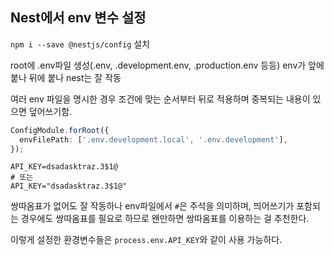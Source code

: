 ## Nest에서 env 변수 설정
`npm i --save @nestjs/config` 설치

root에 .env파일 생성(.env, .development.env, .production.env 등등)
env가 앞에 붙나 뒤에 붙나 nest는 잘 작동

여러 env 파일을 명시한 경우 조건에 맞는 순서부터 뒤로 적용하며 중복되는 내용이 있으면 덮어쓰기함.

```typescript
ConfigModule.forRoot({
  envFilePath: ['.env.development.local', '.env.development'],
});
```


```properties
API_KEY=dsadasktraz.3$1@
# 또는
API_KEY="dsadasktraz.3$1@"
```

쌍따옴표가 없어도 잘 작동하나 env파일에서 `#`은 주석을 의미하며, 띄어쓰기가 포함되는 경우에도 쌍따옴표를 필요로 하므로 왠만하면 쌍따옴표를 이용하는 걸 추천한다.

이렇게 설정한 환경변수들은 `process.env.API_KEY`와 같이 사용 가능하다.

